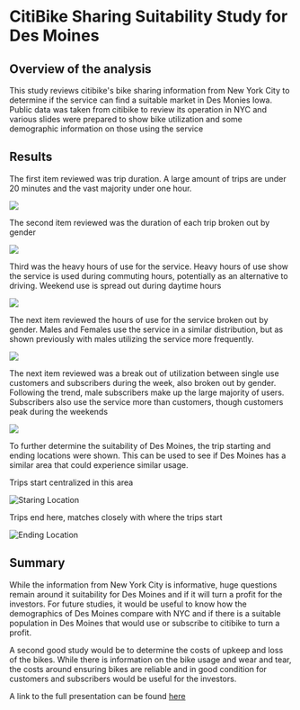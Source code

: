 # CitiBike Sharing Suitability Study for Des Moines

## Overview of the analysis

This study reviews citibike's bike sharing information from New York City to determine if the service can find a suitable market in Des Monies Iowa. Public data was taken from citibike to review its operation in NYC and various slides were prepared to show bike utilization and some demographic information on those using the service

## Results

The first item reviewed was trip duration. A large amount of trips are under 20 minutes and the vast majority under one hour.

![](https://github.com/UnBearAble1/bikesharing/blob/main/Resources/Business%20Plan%20Slide%20(1).png)

The second item reviewed was the duration of each trip broken out by gender

![](https://github.com/UnBearAble1/bikesharing/blob/main/Resources/Business%20Plan%20Slide%20(2).png)

Third was the heavy hours of use for the service. Heavy hours of use show the service is used during commuting hours, potentially as an alternative to driving. Weekend use is spread out during daytime hours

![](https://github.com/UnBearAble1/bikesharing/blob/main/Resources/Business%20Plan%20Slide%20(3).png)

The next item reviewed the hours of use for the service broken out by gender. Males and Females use the service in a similar distribution, but as shown previously with males utilizing the service more frequently.

![](https://github.com/UnBearAble1/bikesharing/blob/main/Resources/Business%20Plan%20Slide%20(4).png)

The next item reviewed was a break out of utilization between single use customers and subscribers during the week, also broken out by gender. Following the trend, male subscribers make up the large majority of users. Subscribers also use the service more than customers, though customers peak during the weekends

![](https://github.com/UnBearAble1/bikesharing/blob/main/Resources/Business%20Plan%20Slide%20(5).png)

To further determine the suitability of Des Moines, the trip starting and ending locations were shown. This can be used to see if Des Moines has a similar area that could experience similar usage.

Trips start centralized in this area

![Staring Location](https://github.com/UnBearAble1/bikesharing/blob/main/Resources/Business%20Plan%20Slide%20(6).png)

Trips end here, matches closely with where the trips start

![Ending Location](https://github.com/UnBearAble1/bikesharing/blob/main/Resources/Business%20Plan%20Slide%20(7).png)

## Summary

While the information from New York City is informative, huge questions remain around it suitability for Des Moines and if it will turn a profit for the investors. For future studies, it would be useful to know how the demographics of Des Moines compare with NYC and if there is a suitable population in Des Moines that would use or subscribe to citibike to turn a profit. 

A second good study would be to determine the costs of upkeep and loss of the bikes. While there is information on the bike usage and wear and tear, the costs around ensuring bikes are reliable and in good condition for customers and subscribers would be useful for the investors.

A link to the full presentation can be found [here](https://public.tableau.com/app/profile/jeremiah.slinde/viz/Module15challenge_16776985856700/BusniessPlanforCitiBikeinDesMoines?publish=yes)
